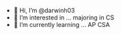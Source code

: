 - 👋 Hi, I’m @darwinh03
- 👀 I’m interested in ... majoring in CS
- 🌱 I’m currently learning ... AP CSA
